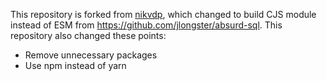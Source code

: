 
This repository is forked from [nikvdp](https://github.com/nikvdp/absurd-sql), which changed to build CJS module instead of ESM from https://github.com/jlongster/absurd-sql.
This repository also changed these points:

- Remove unnecessary packages
- Use npm instead of yarn
